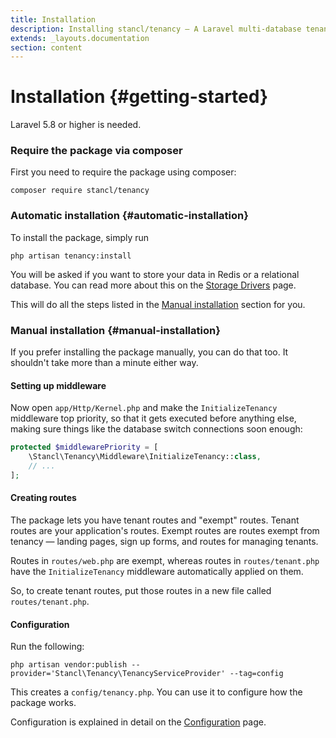```yaml
---
title: Installation
description: Installing stancl/tenancy — A Laravel multi-database tenancy package that respects your code..
extends: _layouts.documentation
section: content
---
```


# Installation {#getting-started}

Laravel 5.8 or higher is needed.

### Require the package via composer

First you need to require the package using composer:

```
composer require stancl/tenancy
```

### Automatic installation {#automatic-installation}

To install the package, simply run

```
php artisan tenancy:install
```

You will be asked if you want to store your data in Redis or a relational database. You can read more about this on the [Storage Drivers](/docs/storage-drivers) page.

This will do all the steps listed in the [Manual installation](#manual-installation) section for you.

### Manual installation {#manual-installation}

If you prefer installing the package manually, you can do that too. It shouldn't take more than a minute either way.

#### Setting up middleware

Now open `app/Http/Kernel.php` and make the `InitializeTenancy` middleware top priority, so that it gets executed before anything else, making sure things like the database switch connections soon enough:

```php
protected $middlewarePriority = [
    \Stancl\Tenancy\Middleware\InitializeTenancy::class,
    // ...
];
```

#### Creating routes

The package lets you have tenant routes and "exempt" routes. Tenant routes are your application's routes. Exempt routes are routes exempt from tenancy — landing pages, sign up forms, and routes for managing tenants.

Routes in `routes/web.php` are exempt, whereas routes in `routes/tenant.php` have the `InitializeTenancy` middleware automatically applied on them.

So, to create tenant routes, put those routes in a new file called `routes/tenant.php`.

#### Configuration

Run the following:

```
php artisan vendor:publish --provider='Stancl\Tenancy\TenancyServiceProvider' --tag=config
```

This creates a `config/tenancy.php`. You can use it to configure how the package works.

Configuration is explained in detail on the [Configuration](/docs/configuration) page.